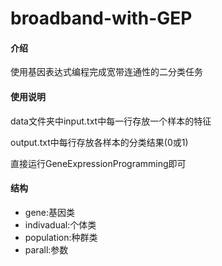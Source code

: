 # broadband-with-GEP

#### 介绍
使用基因表达式编程完成宽带连通性的二分类任务

#### 使用说明
data文件夹中input.txt中每一行存放一个样本的特征

output.txt中每行存放各样本的分类结果(0或1)

直接运行GeneExpressionProgramming即可


#### 结构
- gene:基因类
- indivadual:个体类
- population:种群类
- parall:参数